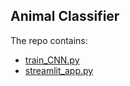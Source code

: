 **Animal Classifier**
----
The repo contains:
- [train_CNN.py](https://github.com/movesen/animal-classification/blob/main/train_CNN.py)
- [streamlit_app.py](https://github.com/movesen/animal-classification/blob/main/streamlit_app.py)
